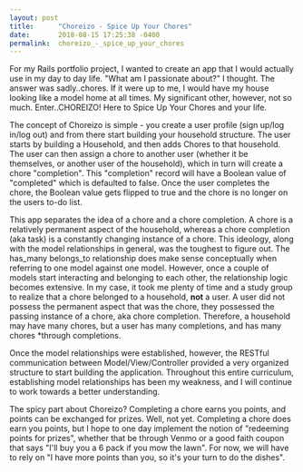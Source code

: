 ```yaml
---
layout: post
title:      "Choreizo - Spice Up Your Chores"
date:       2018-08-15 17:25:38 -0400
permalink:  choreizo_-_spice_up_your_chores
---
```



For my Rails portfolio project, I wanted to create an app that I would actually use in my day to day life.  "What am I passionate about?" I thought.  The answer was sadly..chores.  If it were up to me, I would have my house looking like a model home at all times.  My significant other, however, not so much.  Enter..CHOREIZO!  Here to Spice Up Your Chores and your life.

The concept of Choreizo is simple - you create a user profile (sign up/log in/log out) and from there start building your household structure.  The user starts by building a Household, and then adds Chores to that household.  The user can then assign a chore to another user (whether it be themselves, or another user of the household), which in turn will create a chore "completion".  This "completion" record will have a Boolean value of "completed" which is defaulted to false.  Once the user completes the chore, the Boolean value gets flipped to true and the chore is no longer on the users to-do list.

This app separates the idea of a chore and a chore completion.  A chore is a relatively permanent aspect of the household, whereas a chore completion (aka task) is a constantly changing instance of a chore.  This ideology, along with the model relationships in general, was the toughest to figure out.  The has_many belongs_to relationship does make sense conceptually when referring to one model against one model.  However, once a couple of models start interacting and belonging to each other, the relationship logic becomes extensive.  In my case, it took me plenty of time and a study group to realize that a chore belonged to a household, **not** a user.  A user did not possess the permanent aspect that was the chore, they possessed the passing instance of a chore, aka chore completion.  Therefore, a household may have many chores, but a user has many completions, and has many chores *through completions.

Once the model relationships were established, however, the RESTful communication between Model/View/Controller provided a very organized structure to start building the application.  Throughout this entire curriculum, establishing model relationships has been my weakness, and I will continue to work towards a better understanding.

The spicy part about Choreizo? Completing a chore earns you points, and points can be exchanged for prizes.  Well, not yet.  Completing a chore does earn you points, but I hope to one day implement the notion of "redeeming points for prizes", whether that be through Venmo or a good faith coupon that says "I'll buy you a 6 pack if you mow the lawn".  For now, we will have to rely on "I have more points than you, so it's your turn to do the dishes".

